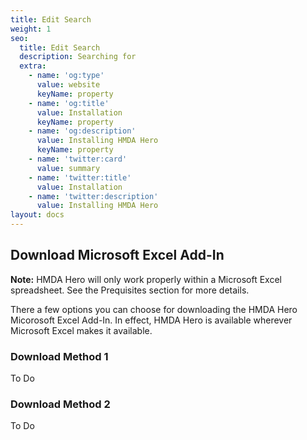 ```yaml
---
title: Edit Search
weight: 1
seo:
  title: Edit Search
  description: Searching for 
  extra:
    - name: 'og:type'
      value: website
      keyName: property
    - name: 'og:title'
      value: Installation
      keyName: property
    - name: 'og:description'
      value: Installing HMDA Hero
      keyName: property
    - name: 'twitter:card'
      value: summary
    - name: 'twitter:title'
      value: Installation
    - name: 'twitter:description'
      value: Installing HMDA Hero
layout: docs
---
```

## Download Microsoft Excel Add-In

<div class="note">
  <strong>Note:</strong> 
  HMDA Hero will only work properly within a Microsoft Excel spreadsheet. See the Prequisites section for more details.
</div>

There a few options you can choose for downloading the HMDA Hero Micorosoft Excel Add-In. In effect, HMDA Hero is available wherever Microsoft Excel makes it available.

### Download Method 1

To Do

### Download Method 2

To Do
